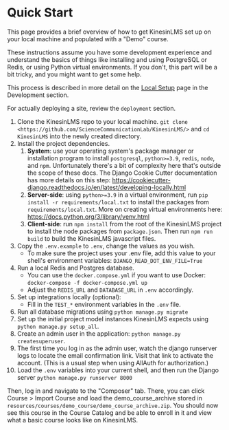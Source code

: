 # Quick Start

This page provides a brief overview of how to get KinesinLMS set up on your local machine and populated with a "Demo" course.

These instructions assume you have some development experience and understand the basics of things like installing and using PostgreSQL or Redis, or using Python virtual environments. If you don't, this part will be a bit tricky, and you might want to get some help.

This process is described in more detail on the [Local Setup](../development/local_setup.md) page in the Development section.

For actually deploying a site, review the `deployment` section.

1. Clone the KinesinLMS repo to your local machine. `git clone <https://github.com/ScienceCommunicationLab/KinesinLMS/>` and `cd KinesinLMS`  into the newly created directory.
2. Install the project dependencies.
    1. **System**: use your operating system's package manager or installation program to install `postgresql`, `python>=3.9`, `redis`, `node`, and `npm`. Unfortunately there's a bit of complexity here that's outside the scope of these docs. The Django Cookie Cutter documentation has more details on this step: <https://cookiecutter-django.readthedocs.io/en/latest/developing-locally.html>
    2. **Server-side**: using `python>=3.9` in a virtual environment, run `pip install -r requirements/local.txt` to install the packages
     from `requirements/local.txt`. More on creating virtual environments here: <https://docs.python.org/3/library/venv.html>
    3. **Client-side**: run `npm install` from the root of the KinesinLMS project to install the node packages
     from `package.json`. Then run `npm run build` to build the KinesinLMS javascript files.
3. Copy the `.env.example` to `.env`, change the values as you wish.
    - To make sure the project uses your .env file, add this value to your shell's environment variables:
     `DJANGO_READ_DOT_ENV_FILE=True`
4. Run a local Redis and Postgres database.
    - You can use the `docker.compose.yml` if you want to use Docker: `docker-compose -f docker-compose.yml up`
    - Adjust the `REDIS_URL` and `DATABASE_URL` in `.env` accordingly.
5. Set up integrations locally (optional):
    - Fill in the `TEST_*` environment variables in the `.env` file.
6. Run all database migrations using `python manage.py migrate`
7. Set up the initial project model instances KinesinLMS expects using `python manage.py setup_all`.
8. Create an admin user in the application: `python manage.py createsuperuser`.
9. The first time you log in as the admin user, watch the django runserver logs to locate the email confirmation link.
   Visit that link to activate the account. (This is a usual step when using AllAuth for authorization.)
10. Load the `.env` variables into your current shell, and then run the Django server `python manage.py runserver 8000`

Then, log in and navigate to the "Composer" tab. There, you can click Course > Import Course and load the demo_course_archive
stored in `resources/courses/demo_course/demo_course_archive.zip`. You should now see this course in the Course Catalog and be able to enroll in
it and view what a basic course looks like on KinesinLMS.

